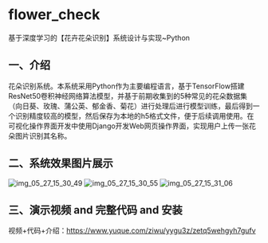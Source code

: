 # flower_check
基于深度学习的【花卉花朵识别】系统设计与实现~Python
## 一、介绍
花朵识别系统。本系统采用Python作为主要编程语言，基于TensorFlow搭建ResNet50卷积神经网络算法模型，并基于前期收集到的5种常见的花朵数据集（向日葵、玫瑰、蒲公英、郁金香、菊花）进行处理后进行模型训练，最后得到一个识别精度较高的模型，然后保存为本地的h5格式文件，便于后续调用使用。在可视化操作界面开发中使用Django开发Web网页操作界面，实现用户上传一张花朵图片识别其名称。

## 二、系统效果图片展示
![img_05_27_15_30_49](https://github.com/user-attachments/assets/d5196955-85bd-45f0-9e33-8d0c6f2c0f8e)
![img_05_27_15_30_55](https://github.com/user-attachments/assets/1a4cd437-a074-4ef2-8d34-c141f1257629)
![img_05_27_15_31_06](https://github.com/user-attachments/assets/50b792c1-5faa-431e-a647-d4e95a76a15a)

## 三、演示视频 and 完整代码 and 安装
视频+代码+介绍：https://www.yuque.com/ziwu/yygu3z/zetq5wehgyh7gufv
